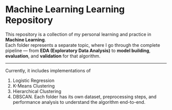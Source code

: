 #  Machine Learning Learning Repository

This repository is a collection of my personal learning and practice in **Machine Learning**.  
Each folder represents a separate topic, where I go through the complete pipeline — from **EDA (Exploratory Data Analysis)** to **model building**, **evaluation**, and **validation** for that algorithm.

---
Currently, it includes implementations of 
1. Logistic Regression
2. K-Means Clustering
3. Hierarchical Clustering
4. DBSCAN.
Each folder has its own dataset, preprocessing steps, and performance analysis to understand the algorithm end-to-end.

